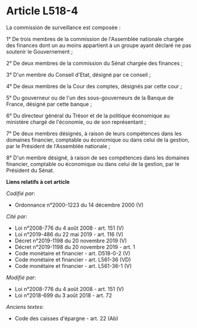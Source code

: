 # Article L518-4

La commission de surveillance est composée :

1° De trois membres de la commission de l'Assemblée nationale chargée des finances dont un au moins appartient à un groupe
ayant déclaré ne pas soutenir le Gouvernement ;

2° De deux membres de la commission du Sénat chargée des finances ;

3° D'un membre du Conseil d'Etat, désigné par ce conseil ;

4° De deux membres de la Cour des comptes, désignés par cette cour ;

5° Du gouverneur ou de l'un des sous-gouverneurs de la Banque de France, désigné par cette banque ;

6° Du directeur général du Trésor et de la politique économique au ministère chargé de l'économie, ou de son représentant ;

7° De deux membres désignés, à raison de leurs compétences dans les domaines financier, comptable ou économique ou dans celui
de la gestion, par le Président de l'Assemblée nationale ;

8° D'un membre désigné, à raison de ses compétences dans les domaines financier, comptable ou économique ou dans celui de la
gestion, par le Président du Sénat.

**Liens relatifs à cet article**

_Codifié par_:

  - Ordonnance n°2000-1223 du 14 décembre 2000 (V)

_Cité par_:

  - Loi n°2008-776 du 4 août 2008 - art. 151 (V)
  - Loi n°2019-486 du 22 mai 2019 - art. 116 (V)
  - Décret n°2019-1198 du 20 novembre 2019 (V)
  - Décret n°2019-1198 du 20 novembre 2019 - art. 1
  - Code monétaire et financier - art. D518-0-2 (V)
  - Code monétaire et financier - art. L561-36 (VD)
  - Code monétaire et financier - art. L561-36-1 (V)

_Modifié par_:

  - Loi n°2008-776 du 4 août 2008 - art. 151 (V)
  - Loi n°2018-699 du 3 août 2018 - art. 72

_Anciens textes_:

  - Code des caisses d'épargne - art. 22 (Ab)

